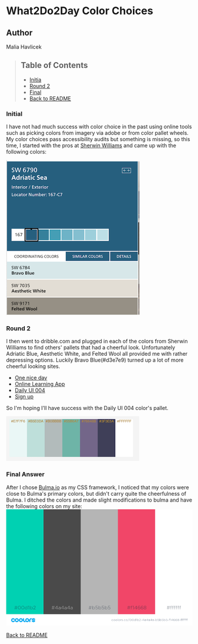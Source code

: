 # What2Do2Day Color Choices
## Author
Malia Havlicek
>## Table of Contents
> - [Initia](#initial)
> - [Round 2](#round-2)
> - [Final](#final-answer)
> - [Back to README](https://github.com/maliahavlicek/what2do2day#color-choice)

### Initial
I have not had much success with color choice in the past using online tools such as picking colors from imagery via adobe or from color pallet wheels. My color choices pass accessibility audits but something is missing, so this time, I started with the pros at [Sherwin Williams](https://www.sherwin-williams.com/homeowners/color/find-and-explore-colors/paint-colors-by-family/SW6790-adriatic-sea#/6790/?s=coordinatingColors&p=PS0) and came up with the following colors:

![colors](images/colors/AdriaticBlueCoordinatingColors.png)

### Round 2
I then went to dribble.com and plugged in each of the colors from Sherwin Williams to find others' pallets that had a cheerful look. Unfortunately Adriatic Blue, Aesthetic White, and Felted Wool all provided me with rather depressing options. Luckily Bravo Blue(\#d3e7e9) turned up a lot of more cheerful looking sites.
- [One nice day](https://dribbble.com/shots/9428106-Vector-illustration-One-nice-day)
- [Online Learning App](https://dribbble.com/shots/9404019-Online-Learning-App)
- [Daily UI 004](https://dribbble.com/shots/9423898-Daily-UI-004)
- [Sign up](https://dribbble.com/shots/9404019-Online-Learning-App)

So I'm hoping I'll have success with the Daily UI 004 color's pallet.

![Color Pallet](images/colors/colorpallet.png)

### Final Answer
After I chose [Bulma.io](https://bulma.io/)  as my CSS framework, I noticed that my colors were close to Bulma's primary colors, but didn't carry quite the cheerfulness of Bulma. I ditched the colors and made slight modifications to bulma and have the following colors on my site:
![Final Pallet](images/colors/final_colors.png)

[Back to README](https://github.com/maliahavlicek/what2do2day#color-choice)